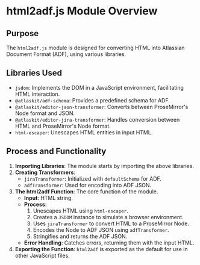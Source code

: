 
# html2adf.js Module Overview

## Purpose
The `html2adf.js` module is designed for converting HTML into Atlassian Document Format (ADF), using various libraries.

## Libraries Used
- `jsdom`: Implements the DOM in a JavaScript environment, facilitating HTML interaction.
- `@atlaskit/adf-schema`: Provides a predefined schema for ADF.
- `@atlaskit/editor-json-transformer`: Converts between ProseMirror's Node format and JSON.
- `@atlaskit/editor-jira-transformer`: Handles conversion between HTML and ProseMirror's Node format.
- `html-escaper`: Unescapes HTML entities in input HTML.

## Process and Functionality
1. **Importing Libraries**: The module starts by importing the above libraries.
2. **Creating Transformers**:
   - `jiraTransformer`: Initialized with `defaultSchema` for ADF.
   - `adfTransformer`: Used for encoding into ADF JSON.
3. **The html2adf Function**: The core function of the module.
   - **Input**: HTML string.
   - **Process**:
     1. Unescapes HTML using `html-escaper`.
     2. Creates a `JSDOM` instance to simulate a browser environment.
     3. Uses `jiraTransformer` to convert HTML to a ProseMirror Node.
     4. Encodes the Node to ADF JSON using `adfTransformer`.
     5. Stringifies and returns the ADF JSON.
   - **Error Handling**: Catches errors, returning them with the input HTML.
4. **Exporting the Function**: `html2adf` is exported as the default for use in other JavaScript files.
